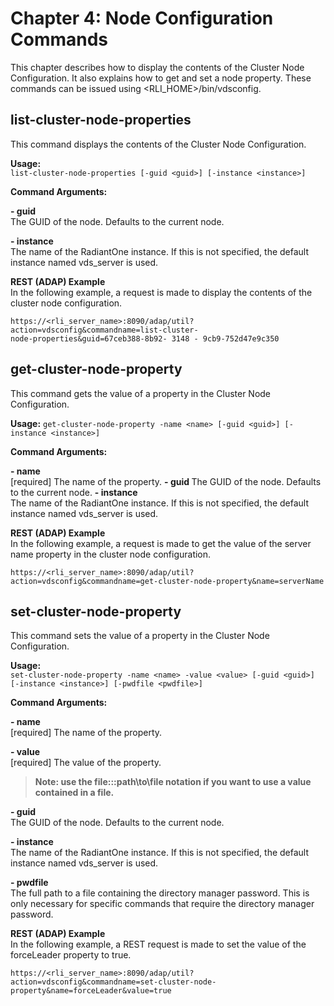 # Chapter 4: Node Configuration Commands

This chapter describes how to display the contents of the Cluster Node Configuration. It also explains how to get and set a node property. These commands can be issued using
<RLI_HOME>/bin/vdsconfig.

## list-cluster-node-properties

This command displays the contents of the Cluster Node Configuration.

**Usage:**
<br>`list-cluster-node-properties [-guid <guid>] [-instance <instance>]`

**Command Arguments:**

**- guid <guid>**
<br>The GUID of the node. Defaults to the current node.

**- instance <instance>**
<br>The name of the RadiantOne instance. If this is not specified, the default instance named vds_server is used.

**REST (ADAP) Example**
<br>In the following example, a request is made to display the contents of the cluster node configuration.

```
https://<rli_server_name>:8090/adap/util?action=vdsconfig&commandname=list-cluster-
node-properties&guid=67ceb388-8b92- 3148 - 9cb9-752d47e9c350
```

## get-cluster-node-property

This command gets the value of a property in the Cluster Node Configuration.

**Usage:**
`get-cluster-node-property -name <name> [-guid <guid>] [-instance <instance>]`

**Command Arguments:**

**- name <name>**
<br>[required] The name of the property.
**- guid <guid>**
The GUID of the node. Defaults to the current node.
**- instance <instance>**
<br>The name of the RadiantOne instance. If this is not specified, the default instance named vds_server is used.

**REST (ADAP) Example**
<br>In the following example, a request is made to get the value of the server name property in the cluster node configuration.

```
https://<rli_server_name>:8090/adap/util?action=vdsconfig&commandname=get-cluster-node-property&name=serverName
```

## set-cluster-node-property

This command sets the value of a property in the Cluster Node Configuration.

**Usage:**
<br>`set-cluster-node-property -name <name> -value <value> [-guid <guid>] [-instance <instance>] [-pwdfile <pwdfile>]`

**Command Arguments:**

**- name <name>**
<br>[required] The name of the property.

**- value <value>**
<br>[required] The value of the property.

>**Note: use the file:::path\to\file notation if you want to use a value contained in a file.**

**- guid <guid>**
<br>The GUID of the node. Defaults to the current node.

**- instance <instance>**
<br>The name of the RadiantOne instance. If this is not specified, the default instance named
vds_server is used.

**- pwdfile <pwdfile>**
<br>The full path to a file containing the directory manager password. This is only necessary for specific commands that require the directory manager password.

**REST (ADAP) Example**
<br>In the following example, a REST request is made to set the value of the forceLeader property
to true.

```
https://<rli_server_name>:8090/adap/util?action=vdsconfig&commandname=set-cluster-node-property&name=forceLeader&value=true
```
